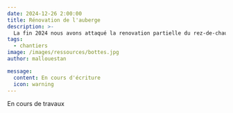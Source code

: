 ```yaml
---
date: 2024-12-26 2:00:00
title: Rénovation de l'auberge
description: >-
  La fin 2024 nous avons attaqué la renovation partielle du rez-de-chaussée de l'auberge
tags:
  - chantiers
image: /images/ressources/bottes.jpg
author: mallouestan

message:
  content: En cours d'écriture
  icon: warning
---
```


En cours de travaux